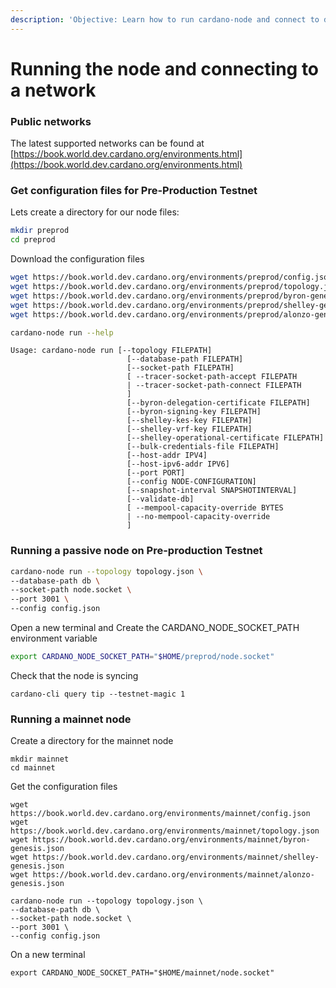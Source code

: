 ```yaml
---
description: 'Objective: Learn how to run cardano-node and connect to different networks'
---
```


# Running the node and connecting to a network

### Public networks

The latest supported networks can be found at [https://book.world.dev.cardano.org/environments.html](https://book.world.dev.cardano.org/environments.html)

### Get configuration files for Pre-Production Testnet

Lets create a directory for our node files:

```bash
mkdir preprod
cd preprod
```

Download the configuration files&#x20;

```bash
wget https://book.world.dev.cardano.org/environments/preprod/config.json
wget https://book.world.dev.cardano.org/environments/preprod/topology.json
wget https://book.world.dev.cardano.org/environments/preprod/byron-genesis.json
wget https://book.world.dev.cardano.org/environments/preprod/shelley-genesis.json
wget https://book.world.dev.cardano.org/environments/preprod/alonzo-genesis.json
```

```bash
cardano-node run --help
```

```
Usage: cardano-node run [--topology FILEPATH]
                          [--database-path FILEPATH]
                          [--socket-path FILEPATH]
                          [ --tracer-socket-path-accept FILEPATH
                          | --tracer-socket-path-connect FILEPATH
                          ]
                          [--byron-delegation-certificate FILEPATH]
                          [--byron-signing-key FILEPATH]
                          [--shelley-kes-key FILEPATH]
                          [--shelley-vrf-key FILEPATH]
                          [--shelley-operational-certificate FILEPATH]
                          [--bulk-credentials-file FILEPATH]
                          [--host-addr IPV4]
                          [--host-ipv6-addr IPV6]
                          [--port PORT]
                          [--config NODE-CONFIGURATION]
                          [--snapshot-interval SNAPSHOTINTERVAL]
                          [--validate-db]
                          [ --mempool-capacity-override BYTES
                          | --no-mempool-capacity-override
                          ]
```

### Running a passive node on Pre-production Testnet

```bash
cardano-node run --topology topology.json \
--database-path db \
--socket-path node.socket \
--port 3001 \
--config config.json 
```

Open a new terminal and Create the CARDANO\_NODE\_SOCKET\_PATH environment variable

```bash
export CARDANO_NODE_SOCKET_PATH="$HOME/preprod/node.socket"
```

Check that the node is syncing

```
cardano-cli query tip --testnet-magic 1
```

### Running a mainnet node

Create a directory for the mainnet node

```
mkdir mainnet
cd mainnet
```

Get the configuration files

```
wget https://book.world.dev.cardano.org/environments/mainnet/config.json
wget https://book.world.dev.cardano.org/environments/mainnet/topology.json
wget https://book.world.dev.cardano.org/environments/mainnet/byron-genesis.json
wget https://book.world.dev.cardano.org/environments/mainnet/shelley-genesis.json
wget https://book.world.dev.cardano.org/environments/mainnet/alonzo-genesis.json
```

```
cardano-node run --topology topology.json \
--database-path db \
--socket-path node.socket \
--port 3001 \
--config config.json 
```

On a new terminal

```
export CARDANO_NODE_SOCKET_PATH="$HOME/mainnet/node.socket"
```

